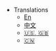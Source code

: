 <!-- _navbar.md -->
* Translations
    * [En](/)
    * [中文](/zh-cn/)
    * [:us:, :uk:](/)
    * [:cn:](/zh-cn/)

